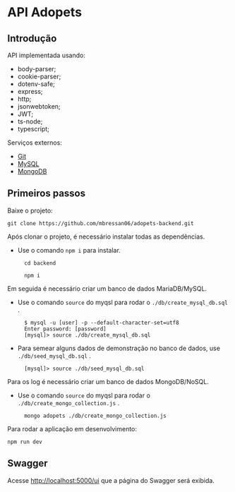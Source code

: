 # API Adopets

## Introdução

API implementada usando:

- body-parser;
- cookie-parser;
- dotenv-safe;
- express;
- http;
- jsonwebtoken;
- JWT;
- ts-node;
- typescript;

Serviços externos:

- [Git](https://git-scm.com/downloads)
- [MySQL](https://www.mysql.com/downloads/)
- [MongoDB](https://www.mongodb.com/try/download/community)

## Primeiros passos

Baixe o projeto:

    git clone https://github.com/mbressan06/adopets-backend.git

Após clonar o projeto, é necessário instalar todas as dependências.

- Use o comando `npm i` para instalar.

        cd backend

        npm i

Em seguida é necessário criar um banco de dados MariaDB/MySQL.

- Use o comando `source` do myqsl para rodar o `./db/create_mysql_db.sql` .

        $ mysql -u [user] -p --default-character-set=utf8
        Enter password: [password]
        [mysql]> source ./db/create_mysql_db.sql

- Para semear alguns dados de demonstração no banco de dados, use `./db/seed_mysql_db.sql` .

        [mysql]> source ./db/seed_mysql_db.sql

Para os log é necessário criar um banco de dados MongoDB/NoSQL.

- Use o comando `source` do myqsl para rodar o `./db/create_mongo_collection.js` .

        mongo adopets ./db/create_mongo_collection.js

Para rodar a aplicação em desenvolvimento:

    npm run dev

## Swagger

Acesse <http://localhost:5000/ui> que a página do Swagger será exibida.
